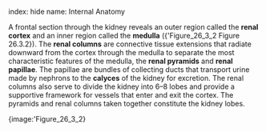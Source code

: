 index: hide
name: Internal Anatomy

A frontal section through the kidney reveals an outer region called the  **renal cortex** and an inner region called the  **medulla** ({'Figure_26_3_2 Figure 26.3.2}). The  **renal columns** are connective tissue extensions that radiate downward from the cortex through the medulla to separate the most characteristic features of the medulla, the  **renal pyramids** and  **renal papillae**. The papillae are bundles of collecting ducts that transport urine made by nephrons to the  **calyces** of the kidney for excretion. The renal columns also serve to divide the kidney into 6–8 lobes and provide a supportive framework for vessels that enter and exit the cortex. The pyramids and renal columns taken together constitute the kidney lobes.


{image:'Figure_26_3_2}
        
